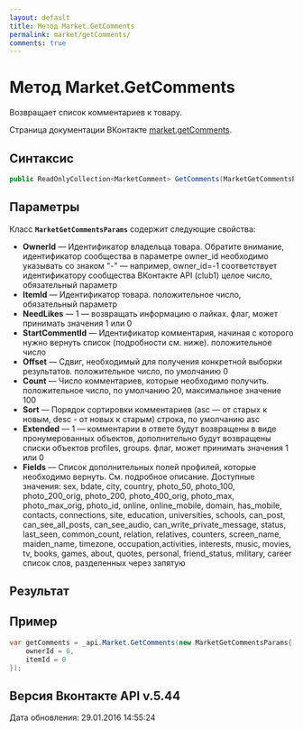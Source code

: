 ```yaml
---
layout: default
title: Метод Market.GetComments
permalink: market/getComments/
comments: true
---
```

# Метод Market.GetComments
Возвращает список комментариев к товару.

Страница документации ВКонтакте [market.getComments](https://vk.com/dev/market.getComments).

## Синтаксис
``` csharp
public ReadOnlyCollection<MarketComment> GetComments(MarketGetCommentsParams @params)
```

## Параметры
Класс **`MarketGetCommentsParams`** содержит следующие свойства:

+ **OwnerId** — Идентификатор владельца товара. 
Обратите внимание, идентификатор сообщества в параметре owner_id необходимо указывать со знаком "-" — например, owner_id=-1 соответствует идентификатору сообщества ВКонтакте API (club1)  целое число, обязательный параметр
+ **ItemId** — Идентификатор товара. положительное число, обязательный параметр
+ **NeedLikes** — 1 — возвращать информацию о лайках. флаг, может принимать значения 1 или 0
+ **StartCommentId** — Идентификатор комментария, начиная с которого нужно вернуть список (подробности см. ниже). положительное число
+ **Offset** — Сдвиг, необходимый для получения конкретной выборки результатов. положительное число, по умолчанию 0
+ **Count** — Число комментариев, которые необходимо получить. положительное число, по умолчанию 20, максимальное значение 100
+ **Sort** — Порядок сортировки комментариев (asc — от старых к новым, desc - от новых к старым) строка, по умолчанию asc
+ **Extended** — 1 — комментарии в ответе будут возвращены в виде пронумерованных объектов, дополнительно будут возвращены списки объектов profiles, groups. флаг, может принимать значения 1 или 0
+ **Fields** — Список дополнительных полей профилей, которые необходимо вернуть. См. подробное описание. 
Доступные значения: sex, bdate, city, country, photo_50, photo_100, photo_200_orig, photo_200, photo_400_orig, photo_max, photo_max_orig, photo_id, online, online_mobile, domain, has_mobile, contacts, connections, site, education, universities, schools, can_post, can_see_all_posts, can_see_audio, can_write_private_message, status, last_seen, common_count, relation, relatives, counters, screen_name, maiden_name, timezone, occupation,activities, interests, music, movies, tv, books, games, about, quotes, personal, friend_status, military, career список слов, разделенных через запятую

## Результат


## Пример
``` csharp
var getComments = _api.Market.GetComments(new MarketGetCommentsParams{
	ownerId = 0,
	itemId = 0
});
```

## Версия Вконтакте API v.5.44
Дата обновления: 29.01.2016 14:55:24

